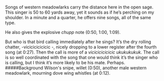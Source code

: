 Songs of western meadowlarks carry the distance here in the open sage. This singer is 50 to 60 yards away, yet it sounds as if he’s perching on my shoulder. In a minute and a quarter, he offers nine songs, all of the same type. 

He also gives the explosive _chupp_ note (0:50, 1:00, 1:09).

But who is that bird calling immediately after he sings? It’s the dry rolling chatter, 
-vicicicicicicic
-, nicely dropping to a lower register after the fourth song (at 0:27). Then the call is more of a _vicicicicicicic ukukukukuk_. The call is so well coordinated with the song that one would think it’s the singer who is calling, but I think it’s more likely to be his mate. Perhaps. 
#####Background
Wilson's snipe, willet (0:50), another male western meadowlark, mourning dove wing whistles (at 0:12).
